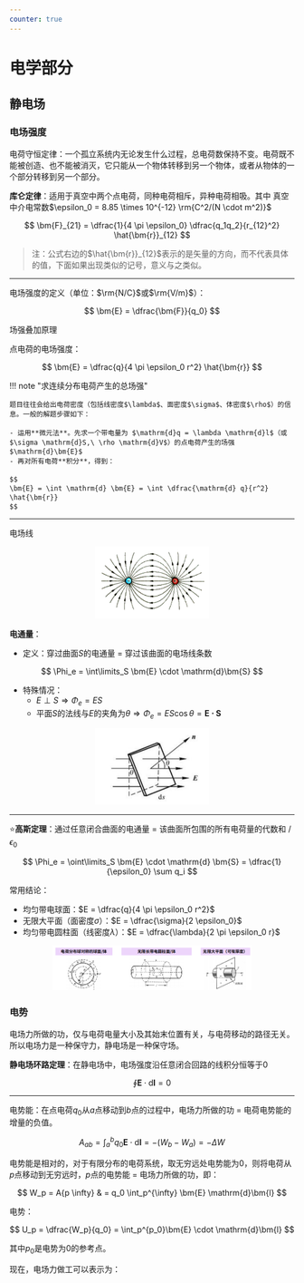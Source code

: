 ```yaml
---
counter: true
---
```


# 电学部分

## 静电场

### 电场强度

电荷守恒定律：一个孤立系统内无论发生什么过程，总电荷数保持不变。电荷既不能被创造、也不能被消灭，它只能从一个物体转移到另一个物体，或者从物体的一个部分转移到另一个部分。

**库仑定律**：适用于真空中两个点电荷，同种电荷相斥，异种电荷相吸。其中 真空中介电常数$\epsilon_0 = 8.85 \times 10^{-12} \rm{C^2/(N \cdot m^2)}$

$$
\bm{F}_{21} = \dfrac{1}{4 \pi \epsilon_0} \dfrac{q_1q_2}{r_{12}^2} \hat{\bm{r}}_{12}
$$

>注：公式右边的$\hat{\bm{r}}_{12}$表示的是矢量的方向，而不代表具体的值，下面如果出现类似的记号，意义与之类似。

---
电场强度的定义（单位：$\rm{N/C}$或$\rm{V/m}$）：

$$
\bm{E} = \dfrac{\bm{F}}{q_0}
$$

场强叠加原理

点电荷的电场强度：

$$
\bm{E} = \dfrac{q}{4 \pi \epsilon_0 r^2} \hat{\bm{r}}
$$

!!! note "求连续分布电荷产生的总场强"

    题目往往会给出电荷密度（包括线密度$\lambda$、面密度$\sigma$、体密度$\rho$）的信息。一般的解题步骤如下：

    - 运用**微元法**。先求一个带电量为 $\mathrm{d}q = \lambda \mathrm{d}l$（或$\sigma \mathrm{d}S,\ \rho \mathrm{d}V$）的点电荷产生的场强 $\mathrm{d}\bm{E}$
    - 再对所有电荷**积分**，得到：

    $$
    \bm{E} = \int \mathrm{d} \bm{E} = \int \dfrac{\mathrm{d} q}{r^2} \hat{\bm{r}}
    $$

---
电场线

<div style="text-align: center">
    <img src="images/electricity/1.png" width=40%>
</div>

**电通量**：

- 定义：穿过曲面$S$的电通量 = 穿过该曲面的电场线条数

$$
\Phi_e = \int\limits_S \bm{E} \cdot \mathrm{d}\bm{S}
$$

- 特殊情况：
    - $E \perp S \Rightarrow \Phi_e = ES$
    - 平面$S$的法线与$E$的夹角为$\theta \Rightarrow \Phi_e = ES \cos \theta = \bm{E \cdot S}$

<div style="text-align: center">
    <img src="images/electricity/2.png" width=40%>
</div>

---
:star:**高斯定理**：通过任意闭合曲面的电通量 = 该曲面所包围的所有电荷量的代数和 / $\epsilon_0$

$$
\Phi_e = \oint\limits_S \bm{E} \cdot \mathrm{d} \bm{S} = \dfrac{1}{\epsilon_0} \sum q_i
$$

常用结论：

- 均匀带电球面：$E = \dfrac{q}{4 \pi \epsilon_0 r^2}$
- 无限大平面（面密度$\sigma$）：$E = \dfrac{\sigma}{2 \epsilon_0}$
- 均匀带电圆柱面（线密度$\lambda$）：$E = \dfrac{\lambda}{2 \pi \epsilon_0 r}$

<div style="text-align: center">
    <img src="images/electricity/3.png" width=70%>
</div>


### 电势

电场力所做的功，仅与电荷电量大小及其始末位置有关，与电荷移动的路径无关。所以电场力是一种保守力，静电场是一种保守场。

**静电场环路定理**：在静电场中，电场强度沿任意闭合回路的线积分恒等于0

$$
\oint \bm{E} \cdot \mathrm{d} \bm{l} = 0
$$

---
电势能：在点电荷$q_0$从$a$点移动到$b$点的过程中，电场力所做的功 = 电荷电势能的增量的负值。

$$
A_{ab} = \int_a^b q_0 \bm{E} \cdot \mathrm{d}\bm{l} = -(W_b - W_a) = - \Delta W
$$

电势能是相对的，对于有限分布的电荷系统，取无穷远处电势能为0，则将电荷从$p$点移动到无穷远时，$p$点的电势能 = 电场力所做的功，即：

$$
W_p = A{p \infty} & = q_0 \int_p^{\infty} \bm{E} \mathrm{d}\bm{l} 
$$

电势：

$$
U_p = \dfrac{W_p}{q_0} = \int_p^{p_0}\bm{E} \cdot \mathrm{d}\bm{l}  
$$

其中$p_0$是电势为0的参考点。

现在，电场力做工可以表示为：






